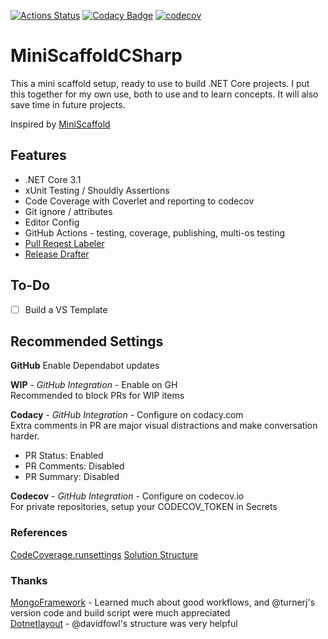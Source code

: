 [![Actions Status](https://github.com/JohnCampionJr/MiniScaffoldCSharp/workflows/.NET%20Core%20Coverage%20(Ubuntu)/badge.svg)](https://github.com/JohnCampionJr/MiniScaffoldCSharp/actions)
[![Codacy Badge](https://app.codacy.com/project/badge/Grade/f2cec74cb05346b88e9bb54488198c54)](https://www.codacy.com/gh/JohnCampionJr/MiniScaffoldCSharp/dashboard?utm_source=github.com&amp;utm_medium=referral&amp;utm_content=JohnCampionJr/MiniScaffoldCSharp&amp;utm_campaign=Badge_Grade)
[![codecov](https://codecov.io/gh/JohnCampionJr/MiniScaffoldCSharp/branch/main/graph/badge.svg?token=OIGAKLPE23)](undefined)

# MiniScaffoldCSharp
This a mini scaffold setup, ready to use to build .NET Core projects.  I put this together for my own use,
both to use and to learn concepts.  It will also save time in future projects.

Inspired by [MiniScaffold](https://github.com/TheAngryByrd/MiniScaffold)

## Features
- .NET Core 3.1
- xUnit Testing / Shouldly Assertions
- Code Coverage with Coverlet and reporting to codecov
- Git ignore / attributes
- Editor Config
- GitHub Actions - testing, coverage, publishing, multi-os testing
- [Pull Reqest Labeler](https://github.com/marketplace/actions/pr-labeler)
- [Release Drafter](https://github.com/marketplace/actions/release-drafter)

## To-Do

- [ ] Build a VS Template 

## Recommended Settings
**GitHub** 
Enable Dependabot updates

**WIP** - _GitHub Integration_ - Enable on GH  
Recommended to block PRs for WIP items

**Codacy** - _GitHub Integration_ - Configure on codacy.com    
Extra comments in PR are major visual distractions and make conversation harder.  
 
- PR Status: Enabled
- PR Comments: Disabled
- PR Summary: Disabled

**Codecov** - _GitHub Integration_ - Configure on codecov.io  
For private repositories, setup your CODECOV_TOKEN in Secrets

### References 
[CodeCoverage.runsettings](https://docs.microsoft.com/en-us/visualstudio/test/customizing-code-coverage-analysis?view=vs-2019)
[Solution Structure](https://gist.github.com/davidfowl/ed7564297c61fe9ab814)

### Thanks

[MongoFramework](https://github.com/TurnerSoftware/MongoFramework) - Learned much about good workflows, and @turnerj's version code and build script were much appreciated  
[Dotnetlayout](https://gist.github.com/davidfowl/ed7564297c61fe9ab814) - @davidfowl's structure was very helpful